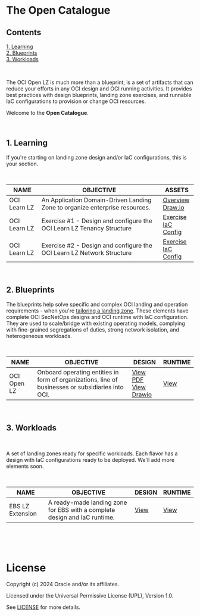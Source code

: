 # **The Open Catalogue** 

## **Contents**

[1. Learning](#1-learning)</br>
[2. Blueprints](#2-blueprints)</br>
[3. Workloads](#3-workloads)</br>

&nbsp; 

The OCI Open LZ is much more than a blueprint, is a set of artifacts that can reduce your efforts in any OCI design and OCI running activities. It provides best practices with design blueprints, landing zone exercises, and runnable IaC configurations to provision or change OCI resources. 

Welcome to the **Open Catalogue**. 

&nbsp; 

## 1. Learning

If you're starting on landing zone design and/or IaC configurations, this is your section.


&nbsp; 

| NAME | OBJECTIVE  | ASSETS |
|---|---|---|
| OCI Learn LZ | An Application Domain-Driven Landing Zone to organize enterprise resources. | [Overview](/examples/oci-learn-lz/readme.md) </br> [Draw.io](/examples/oci-learn-lz/OCI_Learn_LZ.drawio) 
| OCI Learn LZ | Exercise #1  - Design and configure the OCI Learn LZ Tenancy Structure | [Exercise](/examples/oci-learn-lz/exercise1/readme.md) </br> [IaC Config](/examples/oci-learn-lz/exercise1/config_yaml/oci_learn_lz_iam_final.yml)
| OCI Learn LZ | Exercise #2  - Design and configure the OCI Learn LZ Network Structure | [Exercise](/examples/oci-learn-lz/exercise2/readme.md) </br> [IaC Config](/examples/oci-learn-lz/exercise2/config_yaml/oci_learn_lz_network_final.yml)


&nbsp; 

## 2. Blueprints

The blueprints help solve specific and complex OCI landing and operation requirements - when you're [tailoring a landing zone](https://github.com/oracle-devrel/technology-engineering/blob/main/landing-zones/tailored_landing_zones/tailored_landing_zones.md). These elements have complete OCI SecNetOps designs and OCI runtime with IaC configuration. They are used to scale/bridge with existing operating models, complying with fine-grained segregations of duties, strong network isolation, and heterogeneous workloads.


&nbsp; 

| NAME | OBJECTIVE  | DESIGN | RUNTIME | 
|---|---|---|---|
| OCI Open LZ | Onboard operating entities in form of organizations, line of businesses or subsidiaries into OCI. | [View PDF](/design/OCI_Open_LZ.pdf) </br >[View Drawio](/design/OCI_Open_LZ.drawio)| [View](/examples/oci-open-lz/readme.md) |



&nbsp; 

## 3. Workloads

&nbsp; 

A set of landing zones ready for specific workloads. Each flavor has a design with IaC configurations ready to be deployed. We'll add more elements soon.

&nbsp; 

| NAME | OBJECTIVE  | DESIGN | RUNTIME | 
|---|---|---|---|
| EBS LZ Extension | A ready-made landing zone for EBS with a complete design and IaC runtime. | [View](/examples/oci-lz-ext-ebs/readme.md) | [View](/examples/oci-lz-ext-ebs/op02-deploy-Open-EBS-pattern/readme.md) |


&nbsp; 

&nbsp; 

# License

Copyright (c) 2024 Oracle and/or its affiliates.

Licensed under the Universal Permissive License (UPL), Version 1.0.

See [LICENSE](LICENSE) for more details.


